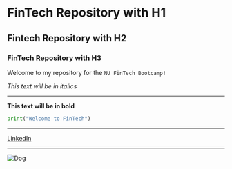 # FinTech Repository with H1

## Fintech Repository with H2

### FinTech Repository with H3

Welcome to my repository for the `NU FinTech Bootcamp!`

*This text will be in italics*

--- 

**This text will be in bold**

```python
print("Welcome to FinTech")
```

---

[LinkedIn](https://www.linkedin.com/checkpoint/lg/login-submit)

---

![Dog](https://kb.rspca.org.au/wp-content/uploads/2018/11/golder-retriever-puppy.jpeg)